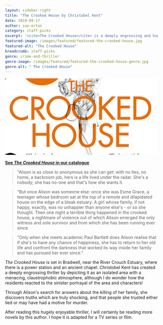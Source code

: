 ```yaml
---
layout: sidebar-right
title: "The Crooked House by Christobel Kent"
date: 2019-09-17
author: sue-orton
category: staff-picks
excerpt: '<cite>The Crooked House</cite> is a deeply engrossing and hugely enjoyable thriller.'
featured-image: /images/featured/featured-the-crooked-house.jpg
featured-alt: "The Crooked House"
breadcrumb: staff-picks
genre: crime-and-thriller
genre-image: /images/featured/featured-the-crooked-house-genre.jpg
genre-alt: " The Crooked House"
---
```


![The Crooked House](/images/featured/featured-the-crooked-house.jpg)

**[See <cite>The Crooked House</cite> in our catalogue](https://suffolk.spydus.co.uk/cgi-bin/spydus.exe/ENQ/OPAC/BIBENQ?BRN=1698965)**

> "Alison is as close to anonymous as she can get: with no ties, no home, a backroom job, hers is a life lived under the radar. She's a nobody; she has no-one and that's how she wants it.

> "But once Alison was someone else: once she was Esme Grace, a teenager whose bedroom sat at the top of a remote and dilapidated house on the edge of a bleak estuary. A girl whose family, if not happy, exactly, was no unhappier than anyone else's - or so she thought. Then one night a terrible thing happened in the crooked house, a nightmare of violence out of which Alison emerged the only witness and sole survivor and from which she has been running ever since.

> "Only when she meets academic Paul Bartlett does Alison realise that if she's to have any chance of happiness, she has to return to her old life and confront the darkness that worked its way inside her family and has pursued her ever since."

<cite>The Crooked House</cite> is set in Bradwell, near the River Crouch Estuary, where there is a power station and an ancient chapel. Christobel Kent has created a deeply engrossing thriller by depicting it as an isolated area with a menacing, claustrophobic atmosphere, although I do wonder how the residents reacted to the sinister portrayal of the area and characters!

Through Alison's search for answers about the killing of her family, she discovers truths which are truly shocking, and that people she trusted either lied or may have had a motive for murder.

After reading this hugely enjoyable thriller, I will certainly be reading more novels by this author. I hope it is adapted for a TV series or film.
